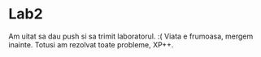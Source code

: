 # Lab2

Am uitat sa dau push si sa trimit laboratorul. :( Viata e frumoasa, mergem inainte.
Totusi am rezolvat toate probleme, XP++.
